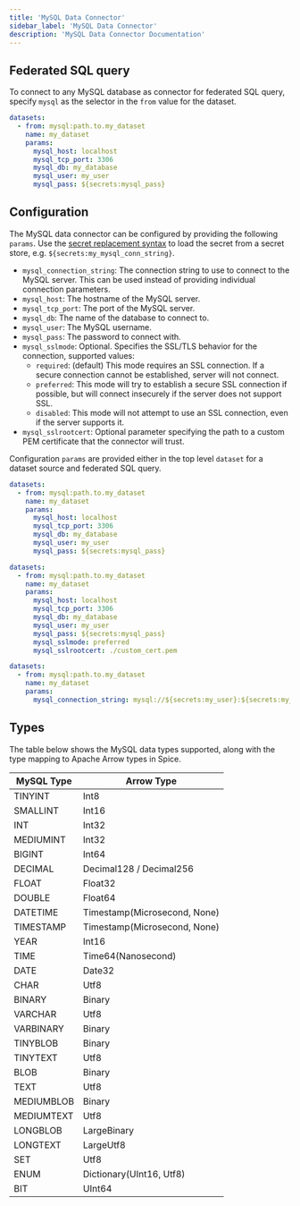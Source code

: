 ```yaml
---
title: 'MySQL Data Connector'
sidebar_label: 'MySQL Data Connector'
description: 'MySQL Data Connector Documentation'
---
```


## Federated SQL query

To connect to any MySQL database as connector for federated SQL query, specify `mysql` as the selector in the `from` value for the dataset.

```yaml
datasets:
  - from: mysql:path.to.my_dataset
    name: my_dataset
    params:
      mysql_host: localhost
      mysql_tcp_port: 3306
      mysql_db: my_database
      mysql_user: my_user
      mysql_pass: ${secrets:mysql_pass}
```

## Configuration

The MySQL data connector can be configured by providing the following `params`. Use the [secret replacement syntax](../secret-stores/index.md) to load the secret from a secret store, e.g. `${secrets:my_mysql_conn_string}`.

- `mysql_connection_string`: The connection string to use to connect to the MySQL server. This can be used instead of providing individual connection parameters.
- `mysql_host`: The hostname of the MySQL server.
- `mysql_tcp_port`: The port of the MySQL server.
- `mysql_db`: The name of the database to connect to.
- `mysql_user`: The MySQL username.
- `mysql_pass`: The password to connect with.
- `mysql_sslmode`: Optional. Specifies the SSL/TLS behavior for the connection, supported values:
  - `required`: (default) This mode requires an SSL connection. If a secure connection cannot be established, server will not connect.
  - `preferred`: This mode will try to establish a secure SSL connection if possible, but will connect insecurely if the server does not support SSL.
  - `disabled`: This mode will not attempt to use an SSL connection, even if the server supports it.
- `mysql_sslrootcert`: Optional parameter specifying the path to a custom PEM certificate that the connector will trust.

Configuration `params` are provided either in the top level `dataset` for a dataset source and federated SQL query.

```yaml
datasets:
  - from: mysql:path.to.my_dataset
    name: my_dataset
    params:
      mysql_host: localhost
      mysql_tcp_port: 3306
      mysql_db: my_database
      mysql_user: my_user
      mysql_pass: ${secrets:mysql_pass}
```

```yaml
datasets:
  - from: mysql:path.to.my_dataset
    name: my_dataset
    params:
      mysql_host: localhost
      mysql_tcp_port: 3306
      mysql_db: my_database
      mysql_user: my_user
      mysql_pass: ${secrets:mysql_pass}
      mysql_sslmode: preferred
      mysql_sslrootcert: ./custom_cert.pem
```

```yaml
datasets:
  - from: mysql:path.to.my_dataset
    name: my_dataset
    params:
      mysql_connection_string: mysql://${secrets:my_user}:${secrets:my_password}@localhost:3306/my_db
```

## Types

The table below shows the MySQL data types supported, along with the type mapping to Apache Arrow types in Spice.

| MySQL Type | Arrow Type                   |
| ---------- | ---------------------------- |
| TINYINT    | Int8                         |
| SMALLINT   | Int16                        |
| INT        | Int32                        |
| MEDIUMINT  | Int32                        |
| BIGINT     | Int64                        |
| DECIMAL    | Decimal128 / Decimal256      |
| FLOAT      | Float32                      |
| DOUBLE     | Float64                      |
| DATETIME   | Timestamp(Microsecond, None) |
| TIMESTAMP  | Timestamp(Microsecond, None) |
| YEAR       | Int16                        |
| TIME       | Time64(Nanosecond)           |
| DATE       | Date32                       |
| CHAR       | Utf8                         |
| BINARY     | Binary                       |
| VARCHAR    | Utf8                         |
| VARBINARY  | Binary                       |
| TINYBLOB   | Binary                       |
| TINYTEXT   | Utf8                         |
| BLOB       | Binary                       |
| TEXT       | Utf8                         |
| MEDIUMBLOB | Binary                       |
| MEDIUMTEXT | Utf8                         |
| LONGBLOB   | LargeBinary                  |
| LONGTEXT   | LargeUtf8                    |
| SET        | Utf8                         |
| ENUM       | Dictionary(UInt16, Utf8)     |
| BIT        | UInt64                       |
